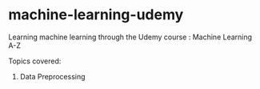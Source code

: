 # machine-learning-udemy

Learning machine learning through the Udemy course : Machine Learning A-Z

Topics covered:

1. Data Preprocessing
